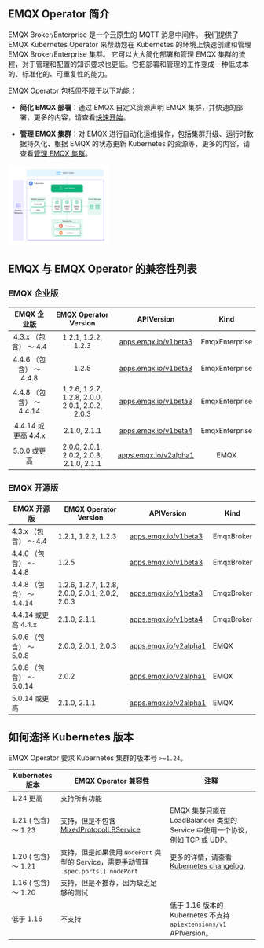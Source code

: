 ## EMQX Operator 简介

EMQX Broker/Enterprise 是一个云原生的 MQTT 消息中间件。 我们提供了 EMQX Kubernetes Operator 来帮助您在 Kubernetes 的环境上快速创建和管理 EMQX Broker/Enterprise 集群。 它可以大大简化部署和管理 EMQX 集群的流程，对于管理和配置的知识要求也更低。它把部署和管理的工作变成一种低成本的、标准化的、可重复性的能力。

EMQX Operator 包括但不限于以下功能：

* **简化 EMQX 部署**：通过 EMQX 自定义资源声明 EMQX 集群，并快速的部署，更多的内容，请查看[快速开始](./getting-started/getting-started.md)。

* **管理 EMQX 集群**：对 EMQX 进行自动化运维操作，包括集群升级、运行时数据持久化、根据 EMQX 的状态更新 Kubernetes 的资源等，更多的内容，请查看[管理 EMQX 集群](./tasks/overview.md)。

<img src="./introduction/assets/architecture.png" style="zoom:20%;" />

## EMQX 与 EMQX Operator 的兼容性列表

### EMQX 企业版

|  EMQX 企业版 |              EMQX Operator Version              |                          APIVersion                          |      Kind      |
| :------------------------: | :---------------------------------------------: | :----------------------------------------------------------: | :------------: |
|  4.3.x （包含） ～ 4.4   |               1.2.1, 1.2.2, 1.2.3               | [apps.emqx.io/v1beta3](./docs/en_US/reference/v1beta3-reference.md) | EmqxEnterprise |
| 4.4.6 （包含） ～ 4.4.8  |                      1.2.5                      | [apps.emqx.io/v1beta3](./docs/en_US/reference/v1beta3-reference.md) | EmqxEnterprise |
| 4.4.8 （包含） ～ 4.4.14 | 1.2.6, 1.2.7, 1.2.8, 2.0.0, 2.0.1, 2.0.2, 2.0.3 | [apps.emqx.io/v1beta3](./docs/en_US/reference/v1beta3-reference.md) | EmqxEnterprise |
|   4.4.14 或更高 4.4.x   |                  2.1.0, 2.1.1                   | [apps.emqx.io/v1beta4](./docs/en_US/reference/v1beta4-reference.md) | EmqxEnterprise |
|      5.0.0 或更高       |    2.0.0, 2.0.1, 2.0.2, 2.0.3, 2.1.0, 2.1.1     | [apps.emqx.io/v2alpha1](./docs/en_US/reference/v2alpha1-reference.md) |      EMQX      |

### EMQX 开源版

|      EMQX 开源版 |     EMQX Operator Version                            |     APIVersion    |    Kind    |
|------------------------|-------------------|-------------------|-------------------|
| 4.3.x （包含） ～ 4.4 | 1.2.1, 1.2.2, 1.2.3                                 |  [apps.emqx.io/v1beta3](./docs/en_US/reference/v1beta3-reference.md)          |  EmqxBroker  |
| 4.4.6 （包含） ～ 4.4.8 | 1.2.5                                                 | [apps.emqx.io/v1beta3](./docs/en_US/reference/v1beta3-reference.md)          | EmqxBroker |
| 4.4.8 （包含） ～ 4.4.14 | 1.2.6, 1.2.7, 1.2.8, 2.0.0, 2.0.1, 2.0.2, 2.0.3   |  [apps.emqx.io/v1beta3](./docs/en_US/reference/v1beta3-reference.md)          | EmqxBroker |
| 4.4.14 或更高 4.4.x | 2.1.0, 2.1.1                                                 |  [apps.emqx.io/v1beta4](./docs/en_US/reference/v1beta4-reference.md)          | EmqxBroker |
| 5.0.6 （包含） ～ 5.0.8 | 2.0.0, 2.0.1, 2.0.3                                |  [apps.emqx.io/v2alpha1](./docs/en_US/reference/v2alpha1-reference.md)         |  EMQX     |
| 5.0.8 （包含） ～  5.0.14 | 2.0.2                                            |  [apps.emqx.io/v2alpha1](./docs/en_US/reference/v2alpha1-reference.md)         |  EMQX     |
| 5.0.14 或更高 | 2.1.0, 2.1.1                                                | [apps.emqx.io/v2alpha1](./docs/en_US/reference/v2alpha1-reference.md)         | EMQX     |

## 如何选择 Kubernetes 版本

EMQX Operator 要求 Kubernetes 集群的版本号  `>=1.24`。

| Kubernetes 版本      | EMQX Operator 兼容性                                         | 注释                                                         |
| -------------------- | ------------------------------------------------------------ | ------------------------------------------------------------ |
| 1.24 更高            | 支持所有功能                                                 |                                                              |
| 1.21 ( 包含) ～ 1.23 | 支持，但是不包含 [MixedProtocolLBService](https://kubernetes.io/docs/reference/command-line-tools-reference/feature-gates/) | EMQX 集群只能在 LoadBalancer 类型的 Service 中使用一个协议，例如 TCP 或 UDP。 |
| 1.20 ( 包含) ～ 1.21 | 支持，但是如果使用 `NodePort`  类型的 Service，需要手动管理  `.spec.ports[].nodePort` | 更多的详情，请查看 [Kubernetes changelog](https://github.com/kubernetes/kubernetes/blob/master/CHANGELOG/CHANGELOG-1.20.md#bug-or-regression-4). |
| 1.16 ( 包含) ～ 1.20 | 支持，但是不推荐，因为缺乏足够的测试                         |                                                              |
| 低于 1.16            | 不支持                                                       | 低于 1.16 版本的 Kubernetes 不支持 `apiextensions/v1` APIVersion。 |
